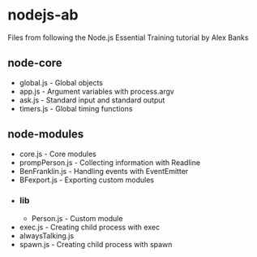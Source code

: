 # nodejs-ab
  Files from following the Node.js Essential Training tutorial by Alex Banks

## node-core

  * global.js        - Global objects
  * app.js           - Argument variables with process.argv
  * ask.js           - Standard input and standard output
  * timers.js        - Global timing functions

## node-modules

  * core.js          - Core modules
  * prompPerson.js   - Collecting information with Readline
  * BenFranklin.js   - Handling events with EventEmitter
  * BFexport.js      - Exporting custom modules
  * ### lib
    * Person.js      - Custom module
  * exec.js          - Creating child process with exec
  * alwaysTalking.js
  * spawn.js         - Creating child process with spawn
